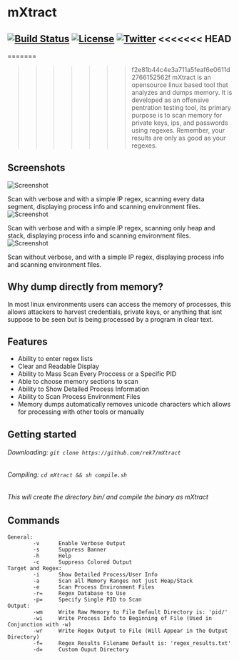 # mXtract
[![Build Status](https://travis-ci.org/rek7/mXtract.svg?branch=master)](https://travis-ci.org/rek7/mXtract) [![License](https://img.shields.io/badge/license-MIT-green.svg)](https://github.com/rek7/mXtract/blob/master/LICENSE) [![Twitter](https://img.shields.io/badge/twitter-%40mxtract-blue.svg)](https://twitter.com/mxtract)
<<<<<<< HEAD
----
=======

>>>>>>> f2e81b44c4e3a711a5feaf6e0611d2766152562f
mXtract is an opensource linux based tool that analyzes and dumps memory. It is developed as an offensive pentration testing tool, its primary purpose is to scan memory for private keys, ips, and passwords using regexes. Remember, your results are only as good as your regexes.
## Screenshots
![Screenshot](https://github.com/rek7/mXtract/blob/master/img/ss1.png)

Scan with verbose and with a simple IP regex, scanning every data segment, displaying process info and scanning environment files.
![Screenshot](https://github.com/rek7/mXtract/blob/master/img/ss2.png)

Scan with verbose and with a simple IP regex, scanning only heap and stack, displaying process info and scanning environment files.
![Screenshot](https://github.com/rek7/mXtract/blob/master/img/ss3.png)

Scan without verbose, and with a simple IP regex, displaying process info and scanning environment files.
## Why dump directly from memory?
In most linux environments users can access the memory of processes, this allows attackers to harvest credentials, private keys, or anything that isnt suppose to be seen but is being processed by a program in clear text.
## Features
+ Ability to enter regex lists
+ Clear and Readable Display
+ Ability to Mass Scan Every Proccess or a Specific PID
+ Able to choose memory sections to scan
+ Ability to Show Detailed Process Information
+ Ability to Scan Process Environment Files
+ Memory dumps automatically removes unicode characters which allows for processing with other tools or manually
## Getting started
###### Downloading: ```git clone https://github.com/rek7/mXtract``` 
###### Compiling: ```cd mXtract && sh compile.sh``` 
###### This will create the directory bin/ and compile the binary as mXtract
## Commands 
```
General:
        -v      Enable Verbose Output
        -s      Suppress Banner
        -h      Help
        -c      Suppress Colored Output
Target and Regex:
        -i      Show Detailed Process/User Info
        -a      Scan all Memory Ranges not just Heap/Stack
        -e      Scan Process Environment Files
        -r=     Regex Database to Use
        -p=     Specify Single PID to Scan
Output:
        -wm     Write Raw Memory to File Default Directory is: 'pid/'
        -wi     Write Process Info to Beginning of File (Used in Conjunction with -w)
        -wr     Write Regex Output to File (Will Appear in the Output Directory)
        -f=     Regex Results Filename Default is: 'regex_results.txt'
        -d=     Custom Ouput Directory
```